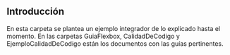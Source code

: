 ## **Introducción**

En esta carpeta se plantea un ejemplo integrador de lo explicado hasta el momento. En las carpetas GuiaFlexbox, CalidadDeCodigo y EjemploCalidadDeCodigo están los documentos con las guías pertinentes.
